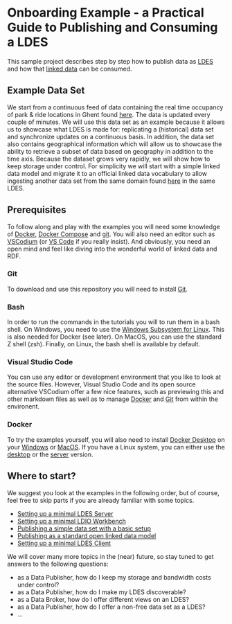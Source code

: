 # Onboarding Example - a Practical Guide to Publishing and Consuming a LDES
This sample project describes step by step how to publish data as [LDES](https://semiceu.github.io/LinkedDataEventStreams/) and how that [linked data](https://en.wikipedia.org/wiki/Linked_data) can be consumed.

## Example Data Set
We start from a continuous feed of data containing the real time occupancy of park & ride locations in Ghent found [here](https://data.stad.gent/explore/dataset/real-time-bezetting-pr-gent/information/). The data is updated every couple of minutes. We will use this data set as an example because it allows us to showcase what LDES is made for: replicating a (historical) data set and synchronize updates on a continuous basis. In addition, the data set also contains geographical information which will allow us to showcase the ability to retrieve a subset of data based on geography in addition to the time axis. Because the dataset grows very rapidly, we will show how to keep storage under control. For simplicity we will start with a simple linked data model and migrate it to an official linked data vocabulary to allow ingesting another data set from the same domain found [here](https://data.stad.gent/explore/dataset/bezetting-parkeergarages-real-time/information/?sort=-occupation) in the same LDES.

## Prerequisites
To follow along and play with the examples you will need some knowledge of [Docker](https://www.docker.com/), [Docker Compose](https://docs.docker.com/compose/) and [git](https://git-scm.com/). You will also need an editor such as [VSCodium](https://vscodium.com/) (or [VS Code](https://code.visualstudio.com/) if you really insist). And obviously, you need an open mind and feel like diving into the wonderful world of linked data and RDF.

### Git
To download and use this repository you will need to install [Git](https://git-scm.com/downloads).

### Bash
In order to run the commands in the tutorials you will to run them in a bash shell. On Windows, you need to use the [Windows Subsystem for Linux](https://learn.microsoft.com/en-us/windows/wsl/about). This is also needed for Docker (see later). On MacOS, you can use the standard Z shell (zsh). Finally, on Linux, the bash shell is available by default.

### Visual Studio Code
You can use any editor or development environment that you like to look at the source files. However, Visual Studio Code and its open source alternative VSCodium offer a few nice features, such as previewing this and other markdown files as well as to manage [Docker](https://code.visualstudio.com/docs/containers/overview) and [Git](https://code.visualstudio.com/docs/sourcecontrol/overview) from within the environent.

### Docker
To try the examples yourself, you will also need to install [Docker Desktop](https://www.docker.com/products/docker-desktop/) on your [Windows](https://docs.docker.com/desktop/install/windows-install/) or [MacOS](https://docs.docker.com/desktop/install/mac-install/). If you have a Linux system, you can either use the [desktop](https://docs.docker.com/desktop/install/linux-install/) or the [server](https://docs.docker.com/engine/install/) version.

## Where to start?
We suggest you look at the examples in the following order, but of course, feel free to skip parts if you are already familiar with some topics.

* [Setting up a minimal LDES Server](./minimal-server/README.md)
* [Setting up a minimal LDIO Workbench](./minimal-workbench/README.md)
* [Publishing a simple data set with a basic setup](./basic-setup/README.md)
* [Publishing as a standard open linked data model](./advanced-conversion/README.md)
* [Setting up a minimal LDES Client](./minimal-client/README.md)

We will cover many more topics in the (near) future, so stay tuned to get answers to the following questions:
* as a Data Publisher, how do I keep my storage and bandwidth costs under control?
* as a Data Publisher, how do I make my LDES discoverable?
* as a Data Broker, how do I offer different views on an LDES?
* as a Data Publisher, how do I offer a non-free data set as a LDES?
* ...
